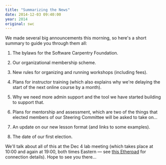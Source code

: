 ```yaml
---
title: "Summarizing the News"
date: 2014-12-03 09:40:00
year: 2014
original: swc
---
```

<p>
  We made several big announcements this morning,
  so here's a short summary to guide you through them all:
</p>
<ol>
  <li>
    <p>
      The bylaws for the Software Carpentry Foundation.
    </p>
  </li>
  <li>
    <p>
      Our organizational membership scheme.
    </p>
  </li>
  <li>
    <p>
      New rules for organizing and running workshops
      (including fees).
    </p>
  </li>
  <li>
    <p>
      Plans for instructor training
      (which also explains why we're delaying the start of the next online course by a month).
    </p>
  </li>
  <li>
    <p>
      Why we need more admin support
      and the tool we have started building to support that.
    </p>
  </li>
  <li>
    <p>
      Plans for mentorship and assessment,
      which are two of the things that elected members of our Steering Committee will be asked to take on...
    </p>
  </li>
  <li>
    <p>
      An update on our new lesson format
      (and links to some examples).
    </p>
  </li>
  <li>
    <p>
      The date of our first election.
    </p>
  </li>
</ol>
<p>
  We'll talk about all of this at
  the Dec 4 lab meeting
  (which takes place at 10:00 and again at 19:00, both times Eastern &mdash; see
  <a href="https://etherpad.mozilla.org/swc-labmeeting-2014-11">this Etherpad</a> for connection details).
  Hope to see you there...
</p>

